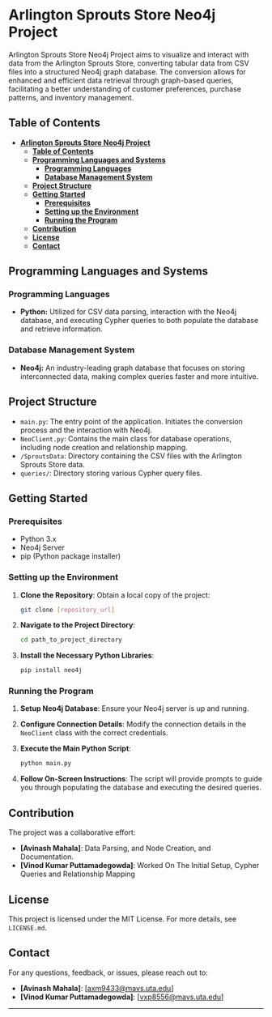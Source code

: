 # **Arlington Sprouts Store Neo4j Project**

Arlington Sprouts Store Neo4j Project aims to visualize and interact with data from the Arlington Sprouts Store, converting tabular data from CSV files into a structured Neo4j graph database. The conversion allows for enhanced and efficient data retrieval through graph-based queries, facilitating a better understanding of customer preferences, purchase patterns, and inventory management.

## **Table of Contents**
- [**Arlington Sprouts Store Neo4j Project**](#arlington-sprouts-store-neo4j-project)
  - [**Table of Contents**](#table-of-contents)
  - [**Programming Languages and Systems**](#programming-languages-and-systems)
    - [**Programming Languages**](#programming-languages)
    - [**Database Management System**](#database-management-system)
  - [**Project Structure**](#project-structure)
  - [**Getting Started**](#getting-started)
    - [**Prerequisites**](#prerequisites)
    - [**Setting up the Environment**](#setting-up-the-environment)
    - [**Running the Program**](#running-the-program)
  - [**Contribution**](#contribution)
  - [**License**](#license)
  - [**Contact**](#contact)

## **Programming Languages and Systems**

### **Programming Languages**
- **Python:** Utilized for CSV data parsing, interaction with the Neo4j database, and executing Cypher queries to both populate the database and retrieve information.

### **Database Management System**
- **Neo4j:** An industry-leading graph database that focuses on storing interconnected data, making complex queries faster and more intuitive.

## **Project Structure**

- `main.py`: The entry point of the application. Initiates the conversion process and the interaction with Neo4j.
- `NeoClient.py`: Contains the main class for database operations, including node creation and relationship mapping.
- `/SproutsData`: Directory containing the CSV files with the Arlington Sprouts Store data.
- `queries/`: Directory storing various Cypher query files.

## **Getting Started**

### **Prerequisites**

- Python 3.x
- Neo4j Server
- pip (Python package installer)

### **Setting up the Environment**

1. **Clone the Repository**: Obtain a local copy of the project:
   ```bash
   git clone [repository_url]
   ```

2. **Navigate to the Project Directory**:
   ```bash
   cd path_to_project_directory
   ```

3. **Install the Necessary Python Libraries**:
   ```bash
   pip install neo4j
   ```

### **Running the Program**

1. **Setup Neo4j Database**: Ensure your Neo4j server is up and running.

2. **Configure Connection Details**: Modify the connection details in the `NeoClient` class with the correct credentials.

3. **Execute the Main Python Script**:
   ```bash
   python main.py
   ```

4. **Follow On-Screen Instructions**: The script will provide prompts to guide you through populating the database and executing the desired queries.

## **Contribution**

The project was a collaborative effort:

- **[Avinash Mahala]**: Data Parsing, and Node Creation, and Documentation.
- **[Vinod Kumar Puttamadegowda]**: Worked On The Initial Setup, Cypher Queries and Relationship Mapping 

## **License**

This project is licensed under the MIT License. For more details, see `LICENSE.md`.

## **Contact**

For any questions, feedback, or issues, please reach out to:

- **[Avinash Mahala]**: [axm9433@mavs.uta.edu]
- **[Vinod Kumar Puttamadegowda]**: [vxp8556@mavs.uta.edu]

---
